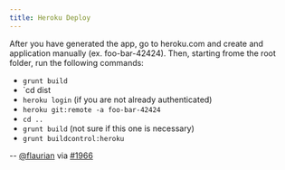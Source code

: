 ```yaml
---
title: Heroku Deploy
---
```


After you have generated the app, go to heroku.com and create and application manually (ex. foo-bar-42424). Then, starting frome the root folder, run the following commands:

* `grunt build`
* `cd dist
* `heroku login` (if you are not already authenticated)
* `heroku git:remote -a foo-bar-42424`
* `cd ..`
* `grunt build` (not sure if this one is necessary)
* `grunt buildcontrol:heroku`

-- [@flaurian](https://github.com/flaurian) via [#1966](https://github.com/angular-fullstack/generator-angular-fullstack/issues/1966#issuecomment-231297368)
